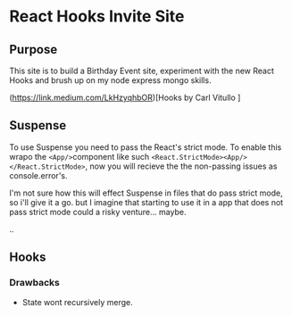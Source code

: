 # React Hooks Invite Site

## Purpose

This site is to build a Birthday Event site, experiment with the new React Hooks and brush up on my node express mongo skills. 

(https://link.medium.com/LkHzyqhbOR)[Hooks by Carl Vitullo ]

## Suspense

To use Suspense you need to pass the React's strict mode. To enable this wrapo the `<App/>`component like such `<React.StrictMode><App/></React.StrictMode>`, now you will recieve the the non-passing issues as console.error's.

I'm not sure how this will effect Suspense in files that do pass strict mode, so i'll give it a go. but I imagine that starting to use it in a app that does  not pass strict mode could a risky venture... maybe.

..

## Hooks

### Drawbacks

- State wont recursively merge.

